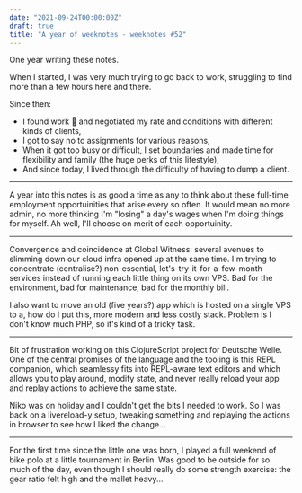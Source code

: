 ```yaml
---
date: "2021-09-24T00:00:00Z"
draft: true
title: "A year of weeknotes - weeknotes #52"
---
```


One year writing these notes.

When I started, I was very much trying to go back to work, struggling to find more than a few hours here and there.

Since then:

- I found work 🎉 and negotiated my rate and conditions with different kinds of clients,
- I got to say no to assignments for various reasons,
- When it got too busy or difficult, I set boundaries and made time for flexibility and family (the huge perks of this lifestyle),
- And since today, I lived through the difficulty of having to dump a client.

---

A year into this notes is as good a time as any to think about these full-time employment opportuinities that arise every so often. It would mean no more admin, no more thinking I'm "losing" a day's wages when I'm doing things for myself. Ah well, I'll choose on merit of each opportuinity.

---

Convergence and coincidence at Global Witness: several avenues to slimming down our cloud infra opened up at the same time. I'm trying to concentrate (centralise?) non-essential, let's-try-it-for-a-few-month services instead of running each little thing on its own VPS. Bad for the environment, bad for maintenance, bad for the monthly bill.

I also want to move an old (five years?) app which is hosted on a single VPS to a, how do I put this, more modern and less costly stack. Problem is I don't know much PHP, so it's kind of a tricky task.

---

Bit of frustration working on this ClojureScript project for Deutsche Welle. One of the central promises of the language and the tooling is this REPL companion, which seamlessy fits into REPL-aware text editors and which allows you to play around, modify state, and never really reload your app and replay actions to achieve the same state.

Niko was on holiday and I couldn't get the bits I needed to work. So I was back on a livereload-y setup, tweaking something and replaying the actions in browser to see how I liked the change...

---

For the first time since the little one was born, I played a full weekend of bike polo at a little tournament in Berlin. Was good to be outside for so much of the day, even though I should really do some strength exercise: the gear ratio felt high and the mallet heavy...
